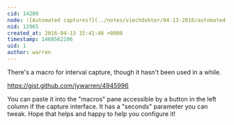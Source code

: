 ```yaml
---
cid: 14209
node: ![Automated captures?](../notes/viechdokter/04-13-2016/automated-captures)
nid: 12965
created_at: 2016-04-13 15:41:46 +0000
timestamp: 1460562106
uid: 1
author: warren
---
```


There's a macro for interval capture, though it hasn't been used in a while. 

https://gist.github.com/jywarren/4945996

You can paste it into the "macros" pane accessible by a button in the left column if the capture interface. It has a "seconds" parameter you can tweak. Hope that helps and happy to help you configure it!
